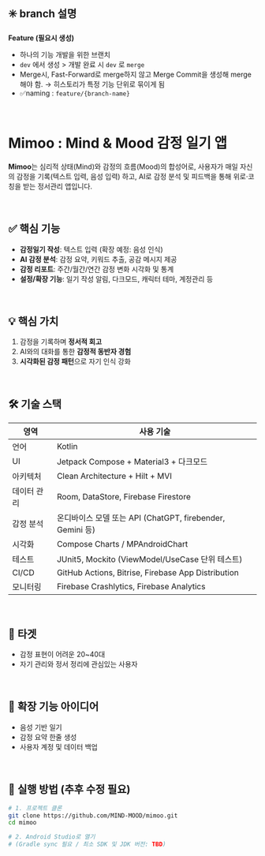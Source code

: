 </br>

## ✳️ branch 설명
**Feature (필요시 생성)**
- 하나의 기능 개발을 위한 브랜치
- `dev` 에서 생성 > 개발 완료 시 `dev` 로 `merge`
- Merge시, Fast-Forward로 merge하지 않고 Merge Commit을 생성해 merge해야 함. → 히스토리가 특정 기능 단위로 묶이게 됨
- ✅naming : `feature/{branch-name}`

</br>

# Mimoo : Mind & Mood 감정 일기 앱
**Mimoo**는 심리적 상태(Mind)와 감정의 흐름(Mood)의 합성어로, 사용자가 매일 자신의 감정을 기록(텍스트 입력, 음성 입력) 하고, AI로 감정 분석 및 피드백을 통해 위로·코칭을 받는 정서관리 앱입니다.

</br>

## ✅ 핵심 기능
- **감정일기 작성**: 텍스트 입력 (확장 예정: 음성 인식)
- **AI 감정 분석**: 감정 요약, 키워드 추출, 공감 메시지 제공
- **감정 리포트**: 주간/월간/연간 감정 변화 시각화 및 통계
- **설정/확장 기능**: 일기 작성 알림, 다크모드, 캐릭터 테마, 계정관리 등

</br>

## 💡 핵심 가치
1. 감정을 기록하며 **정서적 회고**
2. AI와의 대화를 통한 **감정적 동반자 경험**
3. **시각화된 감정 패턴**으로 자기 인식 강화

</br>

## 🛠 기술 스택
| 영역 | 사용 기술 |
|------|-----------|
| 언어 | Kotlin |
| UI | Jetpack Compose + Material3 + 다크모드 |
| 아키텍처 | Clean Architecture + Hilt + MVI |
| 데이터 관리 | Room, DataStore, Firebase Firestore |
| 감정 분석 | 온디바이스 모델 또는 API (ChatGPT, firebender, Gemini 등) |
| 시각화 | Compose Charts / MPAndroidChart |
| 테스트 | JUnit5, Mockito (ViewModel/UseCase 단위 테스트) |
| CI/CD | GitHub Actions, Bitrise, Firebase App Distribution |
| 모니터링 | Firebase Crashlytics, Firebase Analytics |

</br>

## 🎯 타겟
- 감정 표현이 어려운 20~40대  
- 자기 관리와 정서 정리에 관심있는 사용자

</br>

## 🧪 확장 기능 아이디어
- 음성 기반 일기
- 감정 요약 한줄 생성
- 사용자 계정 및 데이터 백업

</br>

## 🚀 실행 방법 (추후 수정 필요)

```bash
# 1. 프로젝트 클론
git clone https://github.com/MIND-MOOD/mimoo.git
cd mimoo

# 2. Android Studio로 열기
# (Gradle sync 필요 / 최소 SDK 및 JDK 버전: TBD)
